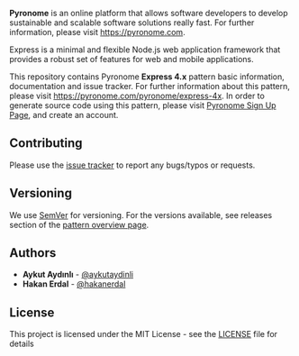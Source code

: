 **Pyronome** is an online platform that allows software developers to develop sustainable and scalable software solutions really fast.
For further information, please visit https://pyronome.com.

Express is a minimal and flexible Node.js web application framework that provides a robust set of features for web and mobile applications.

This repository contains Pyronome **Express 4.x** pattern basic information, documentation and issue tracker. For further information about this pattern, please visit https://pyronome.com/pyronome/express-4x. In order to generate source code using this pattern, please visit [Pyronome Sign Up Page](https://pyronome.com/builder/signup), and create an account.

## Contributing

Please use the [issue tracker](https://github.com/pyronome/pattern-express-4x/issues) to report any bugs/typos or requests.

## Versioning

We use [SemVer](http://semver.org/) for versioning. For the versions available, see releases section of the [pattern overview page](https://pyronome.com/pyronome/express-4x#Overview). 

## Authors

* **Aykut Aydınlı** - [@aykutaydinli](https://github.com/aykutaydinli)
* **Hakan Erdal** - [@hakanerdal](https://github.com/hakanerdal)

## License

This project is licensed under the MIT License - see the [LICENSE](https://github.com/pyronome/pattern-express-4x/blob/master/LICENSE) file for details
